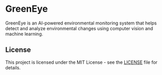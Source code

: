 # GreenEye

GreenEye is an AI-powered environmental monitoring system that helps detect and analyze environmental changes using computer vision and machine learning.

## License

This project is licensed under the MIT License - see the [LICENSE](LICENSE) file for details.